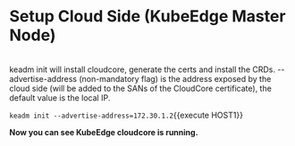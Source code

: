 # Setup Cloud Side (KubeEdge Master Node)
<br>
keadm init will install cloudcore, generate the certs and install the CRDs.   
--advertise-address (non-mandatory flag) is the address exposed by the cloud side (will be added to the SANs of the CloudCore certificate), the default value is the local IP.

`keadm init --advertise-address=172.30.1.2`{{execute HOST1}}


**Now you can see KubeEdge cloudcore is running.**
